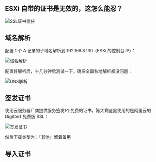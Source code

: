 ## ESXi 自带的证书是无效的，这怎么能忍？

![SSL证书信任](https://img.it927.com/aio/220.png)

## 域名解析

配置 1 个  A 记录的子域名解析到 192.168.8.130（ESXi 的控制台 IP）：

![域名解析](https://img.it927.com/aio/248.png)

 配置好解析后，十几分钟后测试一下，确保全国各地解析都没问题：

![DNS解析](https://img.it927.com/aio/249.png)

## 签发证书

使用云服务器厂商提供服务签发1个免费的证书，陈大剩这里使用的是阿里云的 DigiCert 免费版 SSL：

![签发证书](https://img.it927.com/aio/226.png)

然后下载类型为：「其他」留着备用

## 导入证书

